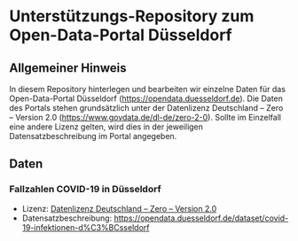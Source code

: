 # Unterstützungs-Repository zum Open-Data-Portal Düsseldorf

## Allgemeiner Hinweis
In diesem Repository hinterlegen und bearbeiten wir einzelne Daten für das Open-Data-Portal Düsseldorf (https://opendata.duesseldorf.de).
Die Daten des Portals stehen grundsätzlich unter der Datenlizenz Deutschland – Zero – Version 2.0 (https://www.govdata.de/dl-de/zero-2-0). Sollte im Einzelfall eine andere Lizenz gelten, wird dies in der jeweiligen Datensatzbeschreibung im Portal angegeben.

## Daten

### Fallzahlen COVID-19 in Düsseldorf
* Lizenz: [Datenlizenz Deutschland – Zero – Version 2.0](https://www.govdata.de/dl-de/zero-2-0)
* Datensatzbeschreibung: https://opendata.duesseldorf.de/dataset/covid-19-infektionen-d%C3%BCsseldorf
